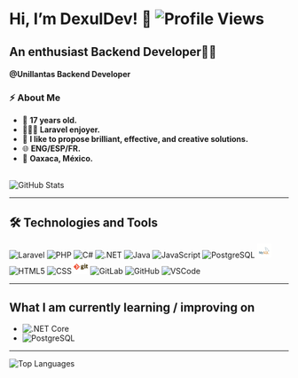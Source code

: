 # Hi, I’m DexulDev! 👋 ![Profile Views](https://komarev.com/ghpvc/?username=dexuldev&color=brightgreen)

## An enthusiast Backend Developer📖🚀

#### @Unillantas Backend Developer

### ⚡ About Me
- 🎂 **17 years old.**  
- 👨🏻‍💻 **Laravel enjoyer.**  
- 🧠 **I like to propose brilliant, effective, and creative solutions.**  
- 🌐 **ENG/ESP/FR.**  
- 📍 **Oaxaca, México.**
<br>

<img src="https://github-readme-stats.vercel.app/api?username=dexuldev&include_all_commits=true&count_private=true&show_icons=true&line_height=20&title_color=2B5BBD&icon_color=1124BB&text_color=A1A1A1&bg_color=0,000000,130F40" alt="GitHub Stats" />

---

## 🛠️ Technologies and Tools

<p>
  <img src="https://upload.wikimedia.org/wikipedia/commons/thumb/9/9a/Laravel.svg/1200px-Laravel.svg.png" width="22px" alt="Laravel"/>
  <img src="https://cdn-icons-png.flaticon.com/512/5968/5968332.png" width="26px" alt="PHP"/>
  <img src="https://cdn.iconscout.com/icon/free/png-256/free-csharp-logo-icon-download-in-svg-png-gif-file-formats--programming-langugae-language-pack-logos-icons-1175241.png" width="26px" alt="C#"/>
  <img src="https://cdn-icons-png.flaticon.com/512/6132/6132222.png" width="26px" alt=".NET"/>
  <img src="https://cdn-icons-png.flaticon.com/512/226/226777.png" width="26px" alt="Java"/>
  <img src="https://upload.wikimedia.org/wikipedia/commons/6/6a/JavaScript-logo.png" width="26px" alt="JavaScript"/>
  <img src="https://upload.wikimedia.org/wikipedia/commons/2/29/Postgresql_elephant.svg" width="26px" alt="PostgreSQL"/>
  <img src="https://raw.githubusercontent.com/github/explore/80688e429a7d4ef2fca1e82350fe8e3517d3494d/topics/mysql/mysql.png" width="26px" alt="MySQL"/>
  <img src="https://upload.wikimedia.org/wikipedia/commons/thumb/6/61/HTML5_logo_and_wordmark.svg/1024px-HTML5_logo_and_wordmark.svg.png" width="26px" alt="HTML5"/>
  <img src="https://upload.wikimedia.org/wikipedia/commons/thumb/a/ab/Official_CSS_Logo.svg/2048px-Official_CSS_Logo.svg.png" width="26px" alt="CSS"/>
  <img src="https://raw.githubusercontent.com/github/explore/80688e429a7d4ef2fca1e82350fe8e3517d3494d/topics/git/git.png" width="26px" alt="Git"/>
  <img src="https://cdn4.iconfinder.com/data/icons/logos-and-brands/512/144_Gitlab_logo_logos-512.png" width="26px" alt="GitLab"/>
  <img src="https://img.icons8.com/m_rounded/512/FFFFFF/github.png" width="26px" alt="GitHub"/>
  <img src="https://seeklogo.com/images/V/visual-studio-code-logo-449D71944F-seeklogo.com.png" width="22px" alt="VSCode"/>
</p>

---

## What I am currently learning / improving on

- ![.NET Core](https://img.shields.io/badge/EntityFramework%20-purple?style=plastic&logo=dotnet)  
- ![PostgreSQL](https://img.shields.io/badge/PostgreSQL-white?style=plastic&logo=PostgreSQL)

---

![Top Languages](https://github-readme-stats.vercel.app/api/top-langs?username=dexuldev&show_icons=true&locale=en&layout=compact&theme=chartreuse-dark)
